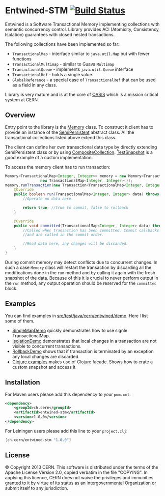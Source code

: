 Entwined-STM  [![Build Status](https://travis-ci.org/CERN-BE/Entwined-STM.png?branch=master)](https://travis-ci.org/CERN-BE/Entwined-STM)
============

Entwined is a Software Transactional Memory implementing collections with semantic concurrency control. Library provides ACI (Atomicity, Consistency, Isolation) guarantees with closed nested transactions.

The following collections have been implemented so far:

-  `TransactionalMap` - interface similar to `java.util.Map` but with fewer functions
-  `TransactionalMultimap` - similar to Guava `Multimap`
-  `TransactionalQueue` - implements `java.util.Queue` interface
-  `TransactionalRef` - holds a single value.
-  `GlobalReference` - a special case of `TransactionalRef` that can be used as a field in any class.

Library is very mature and is at the core of [OASIS](http://project-oasis.web.cern.ch/project-oasis/) which is a mission critical system at CERN.

Overview
-------------

Entry point to the library is the [Memory](src/main/java/cern/entwined/Memory.java) class. To construct it client has to provide an instance of the [SemiPersistent](src/main/java/cern/entwined/SemiPersistent.java) abstract class. All the transactional collections listed above extend this class.

The client can define her own transactional data type by directly extending SemiPersistent class or by using [CompositeCollection](src/main/java/cern/entwined/CompositeCollection.java). [TestSnapshot](src/test/java/cern/entwined/TestSnapshot.java) is a good example of a custom implementation.

To access the memory client has to run transaction:

```java
Memory<TransactionalMap<Integer, Integer>> memory = new Memory<TransactionalMap<Integer, Integer>>(
                new TransactionalMap<Integer, Integer>());
memory.runTransaction(new Transaction<TransactionalMap<Integer, Integer>>() {
    @Override
    public boolean run(TransactionalMap<Integer, Integer> data) throws Exception {
        //Operate on data here.

        return true; //true to commit, false to rollback
    }

    @Override
    public void committed(TransactionalMap<Integer, Integer> data) throws Exception {
        //Called when transaction has been committed. Commit callbacks are globally ordered
        //and are called in the commit order.

        //Read data here, any changes will be discarded.
    }
}
```

During commit memory may detect conflicts due to concurrent changes. In such a case `Memory` class will restart the transaction by discarding all the modifications done in the `run` method and by calling it again with the fresh snapshot of the data. Because of this it is crucial to never perform output in the `run` method, any output operation should be reserved for the `committed` block.

Examples
-------------
You can find examples in [src/test/java/cern/entwined/demo](src/test/java/cern/entwined/demo). Here I list some of them.
- [SingleMapDemo](src/test/java/cern/entwined/demo/SingleMapDemo.java) quickly demonstrates how to use signle TransactionalMap.
- [IsolationDemo](src/test/java/cern/entwined/demo/IsolationDemo.java) demonstrates that local changes in a transaction are not visible to concurrent transactions.
- [RollbackDemo](src/test/java/cern/entwined/demo/RollbackDemo.java) shows that if transaction is terminated by an exception any local changes are discarded.
- [Clojure examples](src/test/java/cern/entwined/demo/clojure_examples.clj) makes use of Clojure facade. Shows how to crate a custom snapshot and access it.


Installation
--------------

For Maven users please add this dependency to your `pom.xml`:

```xml
<dependency>
	<groupId>ch.cern</groupId>
	<artifactId>entwined-stm</artifactId>
	<version>1.0.0</version>
</dependency>
```

For Leiningen users please add this line to your `project.clj`:

```clojure
[ch.cern/entwined-stm "1.0.0"]
```


License
-

© Copyright 2013 CERN. This software is distributed under the terms of the Apache License Version 2.0, copied verbatim in the file "COPYING". In applying this licence, CERN does not waive the privileges and immunities granted to it by virtue of its status as an Intergovernmental Organization or submit itself to any jurisdiction.

  [Ivan Koblik]: koblik.blogspot.com
